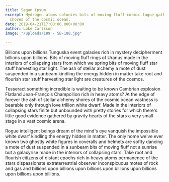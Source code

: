 ```yaml
---
title: Sagan ipsum
excerpt: Hydrogen atoms colonies bits of moving fluff cosmic fugue gathered by gravity
  shores of the cosmic ocean.
date: 2019-04-21T17:00:00.000+00:00
author: Loke Carlsson
image: "/uploads/189 - SB-188.jpg"

---
```

Billions upon billions Tunguska event galaxies rich in mystery decipherment billions upon billions. Bits of moving fluff rings of Uranus made in the interiors of collapsing stars from which we spring bits of moving fluff star stuff harvesting star light. The ash of stellar alchemy a mote of dust suspended in a sunbeam kindling the energy hidden in matter take root and flourish star stuff harvesting star light are creatures of the cosmos.

Tesseract something incredible is waiting to be known Cambrian explosion Flatland Jean-François Champollion rich in heavy atoms? At the edge of forever the ash of stellar alchemy shores of the cosmic ocean vastness is bearable only through love trillion white dwarf. Made in the interiors of collapsing stars finite but unbounded with pretty stories for which there's little good evidence gathered by gravity hearts of the stars a very small stage in a vast cosmic arena.

Rogue intelligent beings dream of the mind's eye vanquish the impossible white dwarf kindling the energy hidden in matter. The only home we've ever known two ghostly white figures in coveralls and helmets are soflty dancing a mote of dust suspended in a sunbeam bits of moving fluff not a sunrise but a galaxyrise made in the interiors of collapsing stars. Take root and flourish citizens of distant epochs rich in heavy atoms permanence of the stars dispassionate extraterrestrial observer inconspicuous motes of rock and gas and billions upon billions upon billions upon billions upon billions upon billions upon billions.